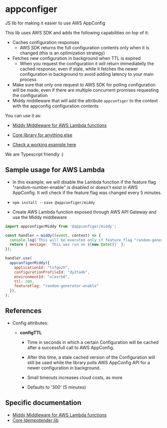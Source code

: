 # appconfiger

JS lib for making it easier to use AWS AppConfig

This lib uses AWS SDK and adds the following capabilities on top of it:

- Caches configuration responses
  - AWS SDK returns the full configuration contents only when it is changed (this is an optimization strategy)
- Fetches new configuration in background when TTL is expired
  - When you request the configuration it will return immediatelly the cached response, even if stale, while it fetches the newer configuration in background to avoid adding latency to your main process
- Make sure that only one request to AWS SDK for polling configuration will be made, even if there are multiple concurrent promises requesting the configuration
- Middy middleware that will add the attribute `appconfiger` to the context with the appconfig configuration contents

You can use it as:

- [Middy Middleware for AWS Lambda functions](middy/README.md)
- [Core library for anything else](core/README.md)

- [Check a working example here](examples/random-generator-lambda/README.md)

We are Typescript friendly :)

## Sample usage for AWS Lambda

- In this example, we will disable the Lambda function if the feature flag "random-number-enable" is disabled or doesn't exist in AWS AppConfig. It will check if the feature flag was changed every 5 minutes.

- `npm install --save @appconfiger/middy`

- Create AWS Lambda function exposed through AWS API Gateway and use the Middy middleware

```js
import appconfigerMiddy from '@appconfiger/middy';

const handler = middy((event, context) => {
  console.log('This will be executed only if feature flag "random-generator-enable" is enabled in AWS AppConfig!');
  return { message: `This was run on ${new Date()}` };
});

handler.use(
  appconfigerMiddy({
    applicationId: "tifgo2h",
    configurationProfileId: "dy2ta4b",
    environmentId: "olevrb8",
    ttl: 300,
    featureFlag: "random-generator-enable"
  }),
);
```

## References

- Config attributes:

  - **configTTL**

    - Time in seconds in which a certain Configuration will be cached after a successfull call to AWS AppConfig.

    - After this time, a stale cached version of the Configuration will still be used while the library polls AWS AppConfig API for a newer configuration in background.

    - Small timeouts increases cloud costs, as more 

    - Defaults to '300' (5 minutes)

## Specific documentation

- [Middy Middleware for AWS Lambda functions](middy/README.md)
- [Core Idempotender lib](core/README.md)

